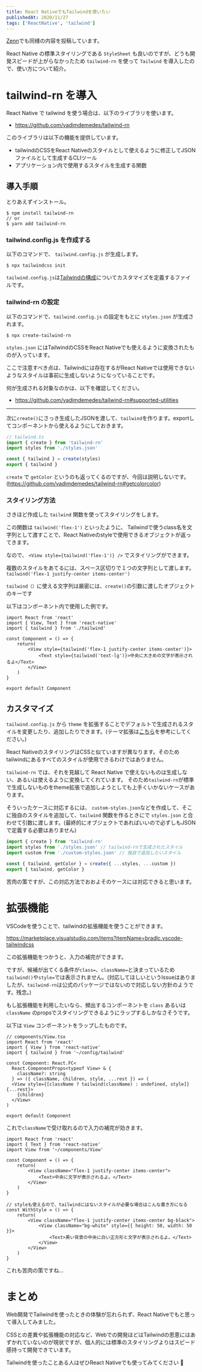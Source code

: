 ```yaml
---
title: React NativeでもTailwindを使いたい
publishedAt: 2020/11/27
tags: ['ReactNative', 'tailwind']
---
```


[Zenn](https://zenn.dev/shon0/articles/3157650d9b3cb1b0eb41)でも同様の内容を投稿しています。

React Native の標準スタイリングである `StyleSheet` も良いのですが、どうも開発スピードが上がらなかったため `tailwind-rn` を使って `Tailwind` を導入したので、使い方について紹介。

# tailwind-rn を導入

React Native で tailwind を使う場合は、以下のライブラリを使います。

- https://github.com/vadimdemedes/tailwind-rn

このライブラリは以下の機能を提供しています。
- tailwindのCSSをReact Nativeのスタイルとして使えるように修正してJSONファイルとして生成するCLIツール
- アプリケーション内で使用するスタイルを生成する関数

## 導入手順

とりあえずインストール。

```shell
$ npm install tailwind-rn
// or
$ yarn add tailwind-rn
```

### tailwind.config.js を作成する

以下のコマンドで、 `tailwind.config.js` が生成します。

```shell
$ npx tailwindcss init
```

`tailwind.config.js`は[Tailwindの構成](https://tailwindcss.com/docs/configuration)についてカスタマイズを定義するファイルです。

### tailwind-rn の設定

以下のコマンドで、`tailwind.config.js` の設定をもとに `styles.json` が生成されます。

```shell
$ npx create-tailwind-rn
```
`styles.json` にはTailwindのCSSをReact Nativeでも使えるように変換されたものが入っています。

ここで注意すべき点は、Tailwindには存在するがReact Nativeでは使用できないようなスタイルは事前に生成しないようになっていることです。

何が生成される対象なのかは、以下を確認してください。
- https://github.com/vadimdemedes/tailwind-rn#supported-utilities

---

次に`create()`にさっき生成したJSONを渡して、`tailwind`を作ります。exportしてコンポーネントから使えるようにしておきます。

```typescript
// tailwind.ts
import { create } from 'tailwind-rn'
import styles from './styles.json'

const { tailwind } = create(styles)
export { tailwind }
```

`create` で `getColor` というのも返ってくるのですが、今回は説明しないです。(https://github.com/vadimdemedes/tailwind-rn#getcolorcolor)


### スタイリング方法

さきほど作成した `tailwind` 関数を使ってスタイリングをします。

この関数は `tailwind('flex-1')` といったように、 Tailwindで使うclass名を文字列として渡すことで、React Nativeのstyleで使用できるオブジェクトが返ってきます。

なので、 `<View style={tailwind('flex-1')} />` でスタイリングができます。

複数のスタイルをあてるには、スペース区切りで１つの文字列として渡します。
`tailwind('flex-1 justify-center items-center')` 

`tailwind（）`に使える文字列は厳密には、`create()`の引数に渡したオブジェクトのキーです

以下はコンポーネント内で使用した例です。

```tsx
import React from 'react'
import { View, Text } from 'react-native'
import { tailwind } from './tailwind'

const Component = () => {
    return(
        <View style={tailwind('flex-1 justify-center items-center')}>
            <Text style={tailwind('text-lg')}>中央に大きめの文字が表示されるよ</Text>
        </View>
    )
}

export default Component
```

## カスタマイズ

`tailwind.config.js` から `theme` を拡張することでデフォルトで生成されるスタイルを変更したり、追加したりできます。(テーマ拡張は[こちら](https://tailwindcss.com/docs/theme)を参考にしてください。)

React NativeのスタイリングはCSSと似ていますが異なります。そのためtailwindにあるすべてのスタイルが使用できるわけではありません。

`tailwind-rn` では、それを見越して React Native で使えないものは生成しない、あるいは使えるように変換してくれています。
そのため`tailwind-rn`が標準で生成しないものをtheme拡張で追加しようとしても上手くいかないケースがあります。

そういったケースに対応するには、
`custom-styles.json`などを作成して、そこに独自のスタイルを追加して、`tailwind` 関数を作るときにで `styles.json` と合わせて引数に渡します。(最終的にオブジェクトであればいいので必ずしもJSONで定義する必要はありません)

```typescript
import { create } from 'tailwind-rn'
import styles from './styles.json' // tailwind-rnで生成されたスタイル
import custom from './custom-styles.json' // 独自で追加したいスタイル

const { tailwind, getColor } = create({ ...styles, ...custom })
export { tailwind, getColor }
```

苦肉の策ですが、この対応方法でおおよそのケースには対応できると思います。


# 拡張機能

VSCodeを使うことで、tailwindの拡張機能を使うことができます。

https://marketplace.visualstudio.com/items?itemName=bradlc.vscode-tailwindcss

この拡張機能をつかうと、入力の補完ができます。

ですが、候補が出てくる条件が`class=`、`className=`と決まっているため`tailwind()`や`style=`では表示されません。(対応してほしいというIssueはありましたが、`tailwind-rn`は公式のパッケージではないので対応しない方針のようです。残念。)

もし拡張機能を利用したいなら、頻出するコンポーネントを `class` あるいは `className` のpropsでスタイリングできるようにラップするしかなさそうです。

以下は `View` コンポーネントをラップしたものです。

```tsx
// components/View.tsx
import React from 'react'
import { View } from 'react-native'
import { tailwind } from '~/config/tailwind'

const Component: React.FC<
  React.ComponentProps<typeof View> & {
    className?: string
  } => ({ className, children, style, ...rest }) => (
  <View style={[className ? tailwind(className) : undefined, style]} {...rest}>
    {children}
  </View>
)

export default Component
```

これで`className`で受け取れるので入力の補完が効きます。

```tsx
import React from 'react'
import { Text } from 'react-native'
import View from '~/components/View'

const Component = () => {
    return(
        <View className="flex-1 justify-center items-center">
            <Text>中央に文字が表示されるよ。</Text>
        </View>
    )
}

// styleも使えるので、tailwindにはないスタイルが必要な場合はこんな書き方になる
const WithStyle = () => {
    return(
        <View className="flex-1 justify-center items-center bg-black">
            <View className="bg-white" style={{ height: 50, width: 50 }}>
                <Text>黒い背景の中央に白い正方形と文字が表示されるよ。</Text>
            </View>
        </View>
    )
}

```

これも苦肉の策ですね…

# まとめ

Web開発でTailwindを使ったときの体験が忘れられず、React Nativeでもと思って導入してみました。

CSSとの差異や拡張機能の対応など、Webでの開発ほどはTailwindの恩恵にはあずかれていないのが現状ですが、個人的には標準のスタイリングよりはスピード感持って開発できています。

Tailwindを使ったことある人はぜひReact Nativeでも使ってみてください 🙌